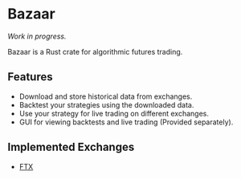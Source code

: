 # Bazaar

_Work in progress._

Bazaar is a Rust crate for algorithmic futures trading.

## Features

- Download and store historical data from exchanges.
- Backtest your strategies using the downloaded data.
- Use your strategy for live trading on different exchanges.
- GUI for viewing backtests and live trading (Provided separately).

## Implemented Exchanges

- [FTX](https://ftx.com/)